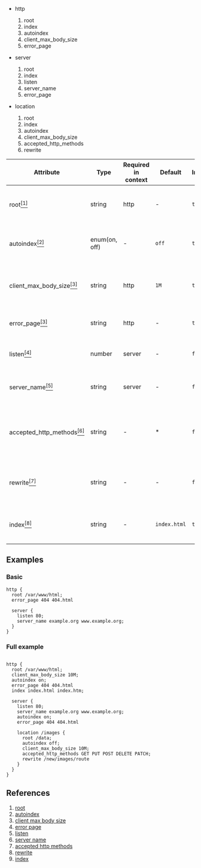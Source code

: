 - http

  1. root
  2. index
  3. autoindex
  4. client_max_body_size
  5. error_page

- server

  1. root
  2. index
  3. listen
  4. server_name
  5. error_page

- location

  1. root
  2. index
  3. autoindex
  4. client_max_body_size
  5. accepted_http_methods
  6. rewrite

| Attribute                                                     | Type          | Required in context | Default      | Inherited | Description                                                                                                                                               |
| ------------------------------------------------------------- | ------------- | ------------------- | ------------ | --------- | --------------------------------------------------------------------------------------------------------------------------------------------------------- |
| root[<sup>[1]</sup>](#autoindex)                              | string        | http                | -            | `true`    | Specifies the root directory that will be used to search for a file. syntax: `root: /var/www/html;`                                                       |
| autoindex[<sup>[2]</sup>](#autoindex)                         | enum(on, off) | -                   | `off`        | `true`    | Used to enable/disable directory listing. example: autoindex: on;                                                                                         |
| client_max_body_size[<sup>[3]</sup>](#client_max_body_size)   | string        | http                | `1M`         | `true`    | Sets the maximum allowed size of the client request body. syntax: `client_max_body_size: 1M;`                                                             |
| error_page[<sup>[3]</sup>](#error_page)                       | string        | http                | -            | `true`    | Syntax: `error_page code ... uri;`. example: `error_page 400 404 /40x.html;`                                                                              |
| listen[<sup>[4]</sup>](#listen)                               | number        | server              | -            | `false`   | Sets port which the server will accept requests. syntax: `listen port_number;`                                                                            |
| server_name[<sup>[5]</sup>](#server_name)                     | string        | server              | -            | `flase`   | Sets names of a virtual server. syntax: `server_name: example.com www.example.com;`                                                                       |
| accepted_http_methods[<sup>[6]</sup>](#accepted_http_methods) | string        | -                   | \*           | `false`   | Sets accpeted http methods. syntax: `accepted_http_methods method ...;`. example: `accepted_http_methods GET HEAD POST PUT DELETE CONNECT OPTIONS TRACE;` |
| rewrite[<sup>[7]</sup>](#rewrite)                             | string        | -                   | -            | `false`   | URI changed as specified in the replacement string. syntax: `rewrite replacement`. example `rewrite /images`                                              |
| index[<sup>[8]</sup>](#index)                                 | string        | -                   | `index.html` | `true`    | Defines files that will be used as an index. syntax: `index file ...`. example `index index.html index.htm`                                               |

## Examples

### Basic

```
http {
  root /var/www/html;
  error_page 404 404.html

  server {
    listen 80;
    server_name example.org www.example.org;
  }
}

```

### Full example

```

http {
  root /var/www/html;
  client_max_body_size 10M;
  autoindex on;
  error_page 404 404.html
  index index.html index.htm;

  server {
    listen 80;
    server_name example.org www.example.org;
    autoindex on;
    error_page 404 404.html

    location /images {
      root /data;
      autoindex off;
      client_max_body_size 10M;
      accepted_http_methods GET PUT POST DELETE PATCH;
      rewrite /new/images/route
    }
  }
}

```

## References

1. <a nane="root">[root](https://nginx.org/en/docs/http/ngx_http_core_module.html#root)
2. <a name="autoindex">[autoindex](http://nginx.org/en/docs/http/ngx_http_autoindex_module.html#autoindex)</a>
3. <a name="client_max_body_size">[client max body size](https://nginx.org/en/docs/http/ngx_http_core_module.html#client_max_body_size)</a>
4. <a name="error_page">[error page](https://nginx.org/en/docs/http/ngx_http_core_module.html#error_page)</a>
5. <a name="listen">[listen](https://nginx.org/en/docs/http/ngx_http_core_module.html#listen)</a>
6. <a name="server_name">[server name](https://nginx.org/en/docs/http/ngx_http_core_module.html#server_name)</a>
7. <a name="accepted_http_methods">[accepted http methods](https://datatracker.ietf.org/doc/html/rfc7231#section-4)</a>
8. <a name="rewrite">[rewrite](https://nginx.org/en/docs/http/ngx_http_rewrite_module.html#rewrite)</a>
9. <a name="index">[index](https://nginx.org/en/docs/http/ngx_http_index_module.html#index)</a>
